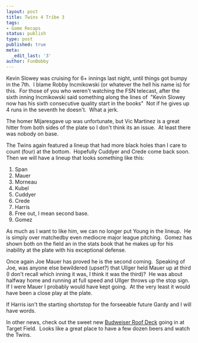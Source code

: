```yaml
---
layout: post
title: Twins 4 Tribe 3
tags:
- Game Recaps
status: publish
type: post
published: true
meta:
  _edit_last: '3'
author: FunBobby
---
```

Kevin Slowey was cruising for 6+ innings last night, until things got bumpy in the 7th.  I blame Robby Incmikowski (or whatever the hell his name is) for this.  For those of you who weren't watching the FSN telecast, after the sixth inning Incmikowski said something along the lines of  "Kevin Slowey now has his sixth consecutive quality start in the books"  Not if he gives up 4 runs in the seventh he doesn't.  What a jerk.

The homer Mijaresgave up was unfortunate, but Vic Martinez is a great hitter from both sides of the plate so I don't think its an issue.  At least there was nobody on base. 

The Twins again featured a lineup that had more black holes than I care to count (four) at the bottom.  Hopefully Cuddyer and Crede come back soon.  Then we will have a lineup that looks something like this:
<ol>
	<li>Span</li>
	<li>Mauer</li>
	<li>Morneau</li>
	<li>Kubel</li>
	<li>Cuddyer</li>
	<li>Crede</li>
	<li>Harris</li>
	<li>Free out, I mean second base.</li>
	<li>Gomez</li>
</ol>
As much as I want to like him, we can no longer put Young in the lineup.  He is simply over matchedby even mediocre major league pitching.  Gomez has shown both on the field an in the stats book that he makes up for his inability at the plate with his exceptional defense.

Once again Joe Mauer has proved he is the second coming.  Speaking of Joe, was anyone else bewildered (upset?) that Ullger held Mauer up at third (I don't recall which inning it was, I think it was the third)?  He was about halfway home and running at full speed and Ullger throws up the stop sign.  If I were Mauer I probably would have kept going.  At the very least it would have been a close play at the plate.

If Harris isn't the starting shortstop for the forseeable future Gardy and I will have words.

In other news, check out the sweet new <a href="http://minnesota.twins.mlb.com/news/article.jsp?ymd=20090602&amp;content_id=5102018&amp;vkey=ballpark_min&amp;fext=.jsp&amp;c_id=min">Budweiser Roof Deck</a> going in at Target Field.  Looks like a great place to have a few dozen beers and watch the Twins.
